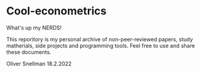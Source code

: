 # Cool-econometrics
What's up my NERDS!

This reporitory is my personal archive of non-peer-reviewed papers, study matherials, side projects and programming tools.
Feel free to use and share these documents.

Oliver Snellman
18.2.2022
